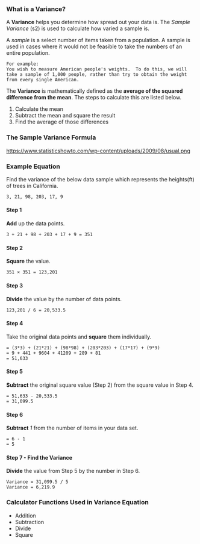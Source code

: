 ### What is a Variance?
A **Variance** helps you determine how spread out your data is.  The *Sample Variance* (s2) is used to calculate how varied a sample is.

A *sample* is a select number of items taken from a population.  A sample is used in cases where it would not be feasible to take the numbers of an entire population.

    For example:
    You wish to measure American people's weights.  To do this, we will take a sample of 1,000 people, rather than try to obtain the weight from every single American.

The **Variance** is mathematically defined as the **average of the squared difference from the mean**.  The steps to calculate this are listed below.

1. Calculate the mean
2. Subtract the mean and square the result
3. Find the average of those differences

### The Sample Variance Formula

https://www.statisticshowto.com/wp-content/uploads/2009/08/usual.png

### Example Equation

Find the variance of the below data sample which represents the heights(ft) of trees in California.

    3, 21, 98, 203, 17, 9
    
#### Step 1
**Add** up the data points.

    3 + 21 + 98 + 203 + 17 + 9 = 351
    
#### Step 2
**Square** the value.

    351 × 351 = 123,201

#### Step 3
**Divide** the value by the number of data points.

    123,201 / 6 = 20,533.5
    
#### Step 4
Take the original data points and **square** them individually.

    = (3*3) + (21*21) + (98*98) + (203*203) + (17*17) + (9*9)
    = 9 + 441 + 9604 + 41209 + 289 + 81
    = 51,633
    
#### Step 5
**Subtract** the original square value (Step 2) from the square value in Step 4.

    = 51,633 - 20,533.5
    = 31,099.5
    
#### Step 6
**Subtract** *1* from the number of items in your data set.

    = 6 - 1 
    = 5
    
#### Step 7 - Find the Variance
**Divide** the value from Step 5 by the number in Step 6.

    Variance = 31,099.5 / 5
    Variance = 6,219.9
    
### Calculator Functions Used in Variance Equation

 * Addition
 * Subtraction
 * Divide
 * Square

